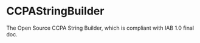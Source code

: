 # CCPAStringBuilder
The Open Source CCPA String Builder, which is compliant with IAB 1.0 final doc.
